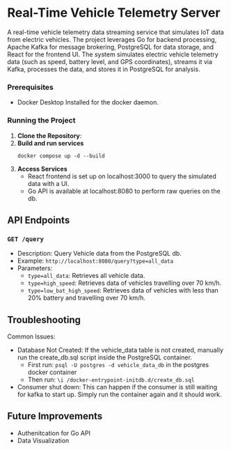 # Real-Time Vehicle Telemetry Server

A real-time vehicle telemetry data streaming service that simulates IoT data from electric vehicles. The project leverages Go for backend processing, Apache Kafka for message brokering, PostgreSQL for data storage, and React for the frontend UI. The system simulates electric vehicle telemetry data (such as speed, battery level, and GPS coordinates), streams it via Kafka, processes the data, and stores it in PostgreSQL for analysis.

### Prerequisites

- Docker Desktop Installed for the docker daemon.

### Running the Project

1. **Clone the Repository**:
2. **Build and run services**
    ```
    docker compose up -d --build
    ```
3. **Access Services**
    - React frontend is set up on localhost:3000 to query the simulated data with a UI.
    - Go API is available at localhost:8080 to perform raw queries on the db.

## API Endpoints

### ``` GET /query ```
- Description: Query Vehicle data from the PostgreSQL db.
- Example: ```http://localhost:8080/query?type=all_data```
- Parameters: 
    - ```type=all_data```: Retrieves all vehicle data.
    - ```type=high_speed```: Retrieves data of vehicles travelling over 70 km/h.
    - ```type=low_bat_high_speed```: Retrieves data of vehicles with less than 20% battery and travelling over 70 km/h.

## Troubleshooting
Common Issues:
- Database Not Created: If the vehicle_data table is not created, manually run the create_db.sql script inside the PostgreSQL container.
    - First run: ```psql -U postgres -d vehicle_data_db``` in the postgres docker container
    - Then run: ```\i /docker-entrypoint-initdb.d/create_db.sql```
- Consumer shut down: This can happen if the consumer is still waiting for kafka to start up. Simply run the container again and it should work.

## Future Improvements
- Authenitcation for Go API
- Data Visualization

